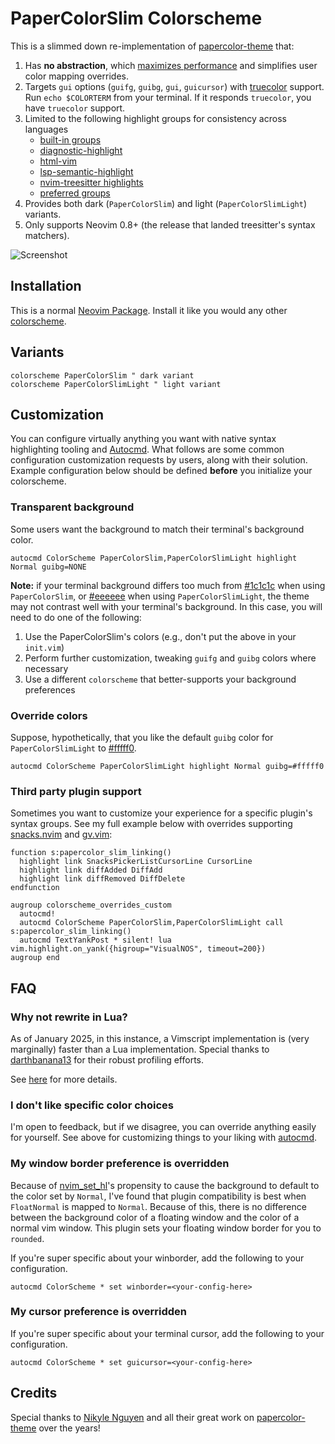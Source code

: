 # PaperColorSlim Colorscheme

This is a slimmed down re-implementation of [papercolor-theme] that:

1. Has **no abstraction**, which [maximizes performance] and simplifies user color mapping overrides.
2. Targets `gui` options (`guifg`, `guibg`, `gui`, `guicursor`) with [truecolor] support. Run `echo $COLORTERM` from your terminal. If it responds `truecolor`, you have `truecolor` support.
3. Limited to the following highlight groups for consistency across languages
   - [built-in groups]
   - [diagnostic-highlight]
   - [html-vim]
   - [lsp-semantic-highlight]
   - [nvim-treesitter highlights]
   - [preferred groups]
4. Provides both dark (`PaperColorSlim`) and light (`PaperColorSlimLight`) variants.
5. Only supports Neovim 0.8+ (the release that landed treesitter's syntax matchers).

![Screenshot](./img/screenshot.png)

## Installation

This is a normal [Neovim Package]. Install it like you would any other [colorscheme].

## Variants

```vim
colorscheme PaperColorSlim " dark variant
colorscheme PaperColorSlimLight " light variant
```

## Customization

You can configure virtually anything you want with native syntax highlighting tooling and [Autocmd]. What follows are some common configuration customization requests by users, along with their solution. Example configuration below should be defined **before** you initialize your colorscheme.

### Transparent background

Some users want the background to match their terminal's background color.

```vim
autocmd ColorScheme PaperColorSlim,PaperColorSlimLight highlight Normal guibg=NONE
```

**Note:** if your terminal background differs too much from [#1c1c1c](https://www.color-hex.com/color/1c1c1c) when using `PaperColorSlim`, or [#eeeeee](https://www.color-hex.com/color/eeeeee) when using `PaperColorSlimLight`, the theme may not contrast well with your terminal's background. In this case, you will need to do one of the following:

1. Use the PaperColorSlim's colors (e.g., don't put the above in your `init.vim`)
2. Perform further customization, tweaking `guifg` and `guibg` colors where necessary
3. Use a different `colorscheme` that better-supports your background preferences

### Override colors

Suppose, hypothetically, that you like the default `guibg` color for `PaperColorSlimLight` to [#fffff0](https://www.color-hex.com/color/fffff0).

```vim
autocmd ColorScheme PaperColorSlimLight highlight Normal guibg=#fffff0
```

### Third party plugin support

Sometimes you want to customize your experience for a specific plugin's syntax groups. See my full example below with overrides supporting [snacks.nvim] and [gv.vim]:

```vim
function s:papercolor_slim_linking()
  highlight link SnacksPickerListCursorLine CursorLine
  highlight link diffAdded DiffAdd
  highlight link diffRemoved DiffDelete
endfunction

augroup colorscheme_overrides_custom
  autocmd!
  autocmd ColorScheme PaperColorSlim,PaperColorSlimLight call s:papercolor_slim_linking()
  autocmd TextYankPost * silent! lua vim.highlight.on_yank({higroup="VisualNOS", timeout=200})
augroup end
```

## FAQ

### Why not rewrite in Lua?

As of January 2025, in this instance, a Vimscript implementation is (very marginally) faster than a Lua implementation. Special thanks to [darthbanana13] for their robust profiling efforts.

See [here](https://github.com/pappasam/papercolor-theme-slim/issues/8) for more details.

### I don't like specific color choices

I'm open to feedback, but if we disagree, you can override anything easily for yourself. See above for customizing things to your liking with [autocmd].

### My window border preference is overridden

Because of [nvim_set_hl](<https://neovim.io/doc/user/api.html#nvim_set_hl()>)'s propensity to cause the background to default to the color set by `Normal`, I've found that plugin compatibility is best when `FloatNormal` is mapped to `Normal`. Because of this, there is no difference between the background color of a floating window and the color of a normal vim window. This plugin sets your floating window border for you to `rounded`.

If you're super specific about your winborder, add the following to your configuration.

```vim
autocmd ColorScheme * set winborder=<your-config-here>
```

### My cursor preference is overridden

If you're super specific about your terminal cursor, add the following to your configuration.

```vim
autocmd ColorScheme * set guicursor=<your-config-here>
```

## Credits

Special thanks to [Nikyle Nguyen] and all their great work on [papercolor-theme] over the years!

[Autocmd]: https://neovim.io/doc/user/autocmd.html
[Neovim Package]: https://neovim.io/doc/user/usr_05.html#_adding-a-package
[Nikyle Nguyen]: https://github.com/NLKNguyen
[built-in groups]: https://neovim.io/doc/user/syntax.html#highlight-default
[colorscheme]: https://neovim.io/doc/user/usr_06.html#%3Asyn-default-override
[darthbanana13]: https://github.com/darthbanana13
[diagnostic-highlight]: https://neovim.io/doc/user/diagnostic.html#_highlights
[gitsigns]: https://github.com/lewis6991/gitsigns.nvim
[gv.vim]: https://github.com/junegunn/gv.vim
[html-vim]: https://neovim.io/doc/user/syntax.html#html.vim
[lsp-semantic-highlight]: https://neovim.io/doc/user/lsp.html#_lsp-semantic-highlights
[maximizes performance]: https://www.reddit.com/r/vim/comments/gc05k1/why_are_colorschemes_so_slow_to_load/
[nvim-treesitter highlights]: https://github.com/nvim-treesitter/nvim-treesitter/blob/master/CONTRIBUTING.md#highlights
[nvim-treesitter]: https://github.com/nvim-treesitter/nvim-treesitter
[papercolor-theme]: https://github.com/NLKNguyen/papercolor-theme
[preferred groups]: https://neovim.io/doc/user/syntax.html#group-name
[snacks.nvim]: https://github.com/folke/snacks.nvim
[truecolor]: https://gist.github.com/sindresorhus/bed863fb8bedf023b833c88c322e44f9

